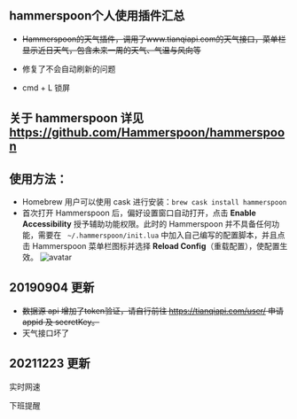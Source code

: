 ## hammerspoon个人使用插件汇总
* ~~Hammerspoon的天气插件，调用了www.tianqiapi.com的天气接口，菜单栏显示近日天气，包含未来一周的天气、气温与风向等~~
- 修复了不会自动刷新的问题
* cmd + L 锁屏
## 关于 hammerspoon 详见 https://github.com/Hammerspoon/hammerspoon

## 使用方法：
* Homebrew 用户可以使用 cask 进行安装：``` brew cask install hammerspoon ```
* 首次打开 Hammerspoon 后，偏好设置窗口自动打开，点击 **Enable Accessibility** 授予辅助功能权限。此时的 Hammerspoon 并不具备任何功能，需要在 ``` ~/.hammerspoon/init.lua``` 中加入自己编写的配置脚本，并且点击 Hammerspoon 菜单栏图标并选择 **Reload Config**（重载配置），使配置生效。
![avatar](https://i.loli.net/2019/04/15/5cb364e8dce69.jpg)
## 20190904 更新
* ~~数据源 api 增加了token验证，请自行前往 https://tianqiapi.com/user/ 申请 appid 及 secretKey。~~
* 天气接口坏了

## 20211223 更新

实时网速

下班提醒

